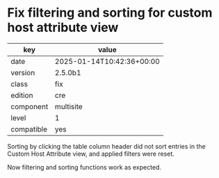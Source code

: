 [//]: # (werk v2)
# Fix filtering and sorting for custom host attribute view

key        | value
---------- | ---
date       | 2025-01-14T10:42:36+00:00
version    | 2.5.0b1
class      | fix
edition    | cre
component  | multisite
level      | 1
compatible | yes

Sorting by clicking the table column header did not sort entries in the Custom Host Attribute view, and applied filters were reset.

Now filtering and sorting functions work as expected.
